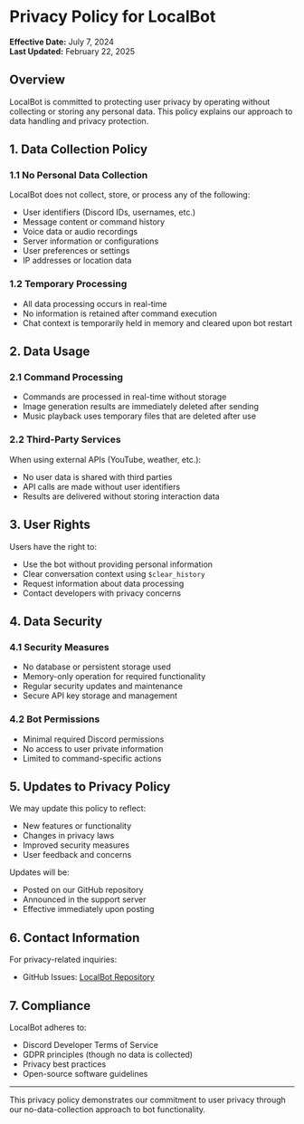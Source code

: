 # Privacy Policy for LocalBot

**Effective Date:** July 7, 2024  
**Last Updated:** February 22, 2025

## Overview

LocalBot is committed to protecting user privacy by operating without collecting or storing any personal data. This policy explains our approach to data handling and privacy protection.

## 1. Data Collection Policy

### 1.1 No Personal Data Collection
LocalBot does not collect, store, or process any of the following:
- User identifiers (Discord IDs, usernames, etc.)
- Message content or command history
- Voice data or audio recordings
- Server information or configurations
- User preferences or settings
- IP addresses or location data

### 1.2 Temporary Processing
- All data processing occurs in real-time
- No information is retained after command execution
- Chat context is temporarily held in memory and cleared upon bot restart

## 2. Data Usage

### 2.1 Command Processing
- Commands are processed in real-time without storage
- Image generation results are immediately deleted after sending
- Music playback uses temporary files that are deleted after use

### 2.2 Third-Party Services
When using external APIs (YouTube, weather, etc.):
- No user data is shared with third parties
- API calls are made without user identifiers
- Results are delivered without storing interaction data

## 3. User Rights

Users have the right to:
- Use the bot without providing personal information
- Clear conversation context using `$clear_history`
- Request information about data processing
- Contact developers with privacy concerns

## 4. Data Security

### 4.1 Security Measures
- No database or persistent storage used
- Memory-only operation for required functionality
- Regular security updates and maintenance
- Secure API key storage and management

### 4.2 Bot Permissions
- Minimal required Discord permissions
- No access to user private information
- Limited to command-specific actions

## 5. Updates to Privacy Policy

We may update this policy to reflect:
- New features or functionality
- Changes in privacy laws
- Improved security measures
- User feedback and concerns

Updates will be:
- Posted on our GitHub repository
- Announced in the support server
- Effective immediately upon posting

## 6. Contact Information

For privacy-related inquiries:
- GitHub Issues: [LocalBot Repository](https://github.com/ifsvivek/LocalBot)

## 7. Compliance

LocalBot adheres to:
- Discord Developer Terms of Service
- GDPR principles (though no data is collected)
- Privacy best practices
- Open-source software guidelines

---

This privacy policy demonstrates our commitment to user privacy through our no-data-collection approach to bot functionality.